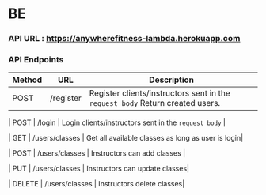 # BE 
### API URL : https://anywherefitness-lambda.herokuapp.com
### API Endpoints

| Method | URL                           | Description                                                                                                                                           |
| ------ | ----------------------------- | -----------------------------------------------------------------------------------------------------------------------------------------------------                                                                                      
| POST   | /register        | Register clients/instructors sent in the `request body`  Return created users. |

| POST   | /login        | Login clients/instructors sent in the `request body` |

| GET  | /users/classes       | Get all available classes as long as user is login|

| POST  | /users/classes       | Instructors can add classes  |

| PUT  | /users/classes       | Instructors can update classes|

| DELETE  | /users/classes       | Instructors delete classes|